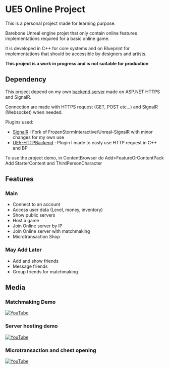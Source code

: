 # UE5 Online Project

This is a personal project made for learning purpose.

Barebone Unreal engine projet that only contain online features implementations required for a basic online game.

It is developed in C++ for core systems and on Blueprint for implementations that should be accessible by designers and artists.

**This project is a work in progress and is not suitable for production**

## Dependency
This project depend on my own [backend server](https://github.com/wpatruno/ASP.NET-Game-Backend) made on ASP.NET HTTPS and SignalR.

Connection are made with HTTPS request (GET, POST etc...) and SignalR (Websocket) when needed.


Plugins used:
- [SignalR](https://github.com/wpatruno/Unreal-SignalR) : Fork of FrozenStormInteractive/Unreal-SignalR with minor changes for my own use
- [UE5-HTTPBackend](https://github.com/wpatruno/UE5-HTTPBackend) : Plugin I made to easly use HTTP request in C++ and BP

To use the project demo, in ContentBrowser do Add>FeatureOrContentPack
Add StarterContent and ThirdPersonCharacter

## Features

### Main
- Connect to an account
- Access user data (Level, money, inventory)
- Show public servers
- Host a game
- Join Online server by IP
- Join Online server with matchmaking
- Microtransaction Shop

### May Add Later
- Add and show friends
- Message friends
- Group friends for matchmaking

## Media

### Matchmaking Demo

[![YouTube](http://i.ytimg.com/vi/3AY7QOilVSI/hqdefault.jpg)](https://www.youtube.com/watch?v=3AY7QOilVSI)

### Server hosting demo

[![YouTube](http://i.ytimg.com/vi/pt89CBAnkLo/hqdefault.jpg)](https://www.youtube.com/watch?v=pt89CBAnkLo)

### Microtransaction and chest opening

[![YouTube](http://i.ytimg.com/vi/XapdRMQ27Ro/hqdefault.jpg)](https://www.youtube.com/watch?v=XapdRMQ27Ro)
